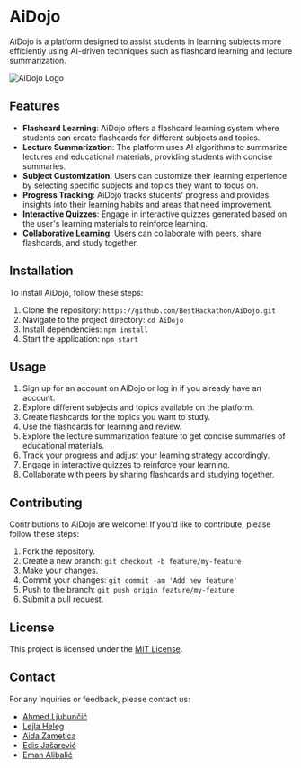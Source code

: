 # AiDojo

AiDojo is a platform designed to assist students in learning subjects more efficiently using AI-driven techniques such as flashcard learning and lecture summarization.

![AiDojo Logo](https://drive.usercontent.google.com/download?id=1dhGo1idPEsEA61tbXme9itFhm8eCFnrD&export=view&authuser=0)

## Features

- **Flashcard Learning**: AiDojo offers a flashcard learning system where students can create flashcards for different subjects and topics.
- **Lecture Summarization**: The platform uses AI algorithms to summarize lectures and educational materials, providing students with concise summaries.
- **Subject Customization**: Users can customize their learning experience by selecting specific subjects and topics they want to focus on.
- **Progress Tracking**: AiDojo tracks students' progress and provides insights into their learning habits and areas that need improvement.
- **Interactive Quizzes**: Engage in interactive quizzes generated based on the user's learning materials to reinforce learning.
- **Collaborative Learning**: Users can collaborate with peers, share flashcards, and study together.

## Installation

To install AiDojo, follow these steps:

1. Clone the repository: `https://github.com/BestHackathon/AiDojo.git`
2. Navigate to the project directory: `cd AiDojo`
3. Install dependencies: `npm install`
4. Start the application: `npm start`

## Usage

1. Sign up for an account on AiDojo or log in if you already have an account.
2. Explore different subjects and topics available on the platform.
3. Create flashcards for the topics you want to study.
4. Use the flashcards for learning and review.
5. Explore the lecture summarization feature to get concise summaries of educational materials.
6. Track your progress and adjust your learning strategy accordingly.
7. Engage in interactive quizzes to reinforce your learning.
8. Collaborate with peers by sharing flashcards and studying together.

## Contributing

Contributions to AiDojo are welcome! If you'd like to contribute, please follow these steps:

1. Fork the repository.
2. Create a new branch: `git checkout -b feature/my-feature`
3. Make your changes.
4. Commit your changes: `git commit -am 'Add new feature'`
5. Push to the branch: `git push origin feature/my-feature`
6. Submit a pull request.

## License

This project is licensed under the [MIT License](https://opensource.org/licenses/MIT).

## Contact

For any inquiries or feedback, please contact us:
- [Ahmed Ljubunčić](https://github.com/aljubuncic)
- [Lejla Heleg](https://github.com/lheleg)
- [Aida Zametica](https://github.com/xxaidazameticaxx)
- [Edis Jašarević](https://github.com/jasarevicedis)
- [Eman Alibalić](https://github.com/EmanMane)


